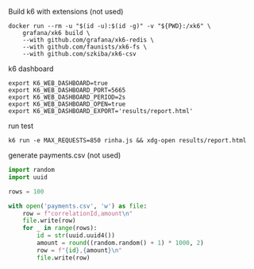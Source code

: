 
Build k6 with extensions (not used)
```shell 
docker run --rm -u "$(id -u):$(id -g)" -v "${PWD}:/xk6" \
    grafana/xk6 build \
    --with github.com/grafana/xk6-redis \
    --with github.com/faunists/xk6-fs \
    --with github.com/szkiba/xk6-csv
```

k6 dashboard
```shell
export K6_WEB_DASHBOARD=true
export K6_WEB_DASHBOARD_PORT=5665
export K6_WEB_DASHBOARD_PERIOD=2s
export K6_WEB_DASHBOARD_OPEN=true
export K6_WEB_DASHBOARD_EXPORT='results/report.html'
```

run test
```shell
k6 run -e MAX_REQUESTS=850 rinha.js && xdg-open results/report.html
```



generate payments.csv (not used)
```python
import random
import uuid

rows = 100

with open('payments.csv', 'w') as file:
    row = f"correlationId,amount\n"
    file.write(row)
    for _ in range(rows):
        id = str(uuid.uuid4())
        amount = round((random.random() + 1) * 1000, 2)
        row = f"{id},{amount}\n"
        file.write(row)

```
